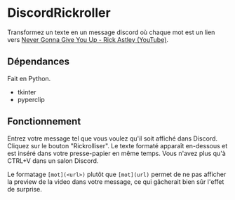# DiscordRickroller

Transformez un texte en un message discord où chaque mot est un lien vers [Never Gonna Give You Up - Rick Astley (YouTube)](https://www.youtube.com/watch?v=dQw4w9WgXcQ).

## Dépendances

Fait en Python.

- tkinter
- pyperclip

## Fonctionnement

Entrez votre message tel que vous voulez qu'il soit affiché dans Discord. Cliquez sur le bouton "Rickrolliser". Le texte formaté apparaît en-dessous et est inséré dans votre presse-papier en même temps. Vous n'avez plus qu'à CTRL+V dans un salon Discord.

Le formatage `[mot](<url>)` plutôt que `[mot](url)` permet de ne pas afficher la preview de la video dans votre message, ce qui gâcherait bien sûr l'effet de surprise.
